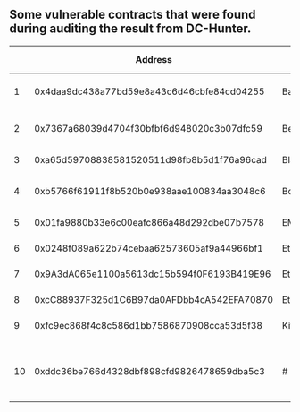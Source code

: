 Some vulnerable contracts that were found during auditing the result from DC-Hunter.
------

| |Address|Name|Vulnerability Type|Note|
|--|--|--|--|--|
|1|0x4daa9dc438a77bd59e8a43c6d46cbfe84cd04255|BattleToken|Integer overflow|CVE-2018-17882
|2|0x7367a68039d4704f30bfbf6d948020c3b07dfc59|Beercoin|Integer overflow|CVE-2018-19460
|3|0xa65d59708838581520511d98fb8b5d1f76a96cad|BlackJack|Bad randomness
|4|0xb5766f61911f8b520b0e938aae100834aa3048c6|BountyHunt|Integer overflow & Reentry|
|5|0x01fa9880b33e6c00eafc866a48d292dbe07b7578|EMoney|Integer overflow|
|6|0x0248f089a622b74cebaa62573605af9a44966bf1|Ethraffle|Bad randomness|
|7|0x9A3dA065e1100a5613dc15b594f0F6193B419E96|Ethraffle|Bad randomness|
|8|0xcC88937F325d1C6B97da0AFDbb4cA542EFA70870|Ethraffle_v4b|Bad randomness|
|9|0xfc9ec868f4c8c586d1bb7586870908cca53d5f38|KittyItemMarket|Integer Overflow
|||
|10|0xddc36be766d4328dbf898cfd9826478659dba5c3|#|Integer Overflow|close-source, CVE-2018-19852
